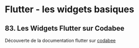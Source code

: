 # Flutter - les widgets basiques

## 83. Les Widgets Flutter sur Codabee

Découverte de la documentation flutter sur [codabee](https://codabee.notion.site/Les-Widgets-Flutter-03a304143510451e8f13d3f613101409)
